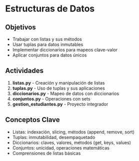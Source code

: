 # Estructuras de Datos

## Objetivos
- Trabajar con listas y sus métodos
- Usar tuplas para datos inmutables
- Implementar diccionarios para mapeos clave-valor
- Aplicar conjuntos para datos únicos

## Actividades
1. **listas.py** - Creación y manipulación de listas
2. **tuplas.py** - Uso de tuplas y sus aplicaciones
3. **diccionarios.py** - Mapeo de datos con diccionarios
4. **conjuntos.py** - Operaciones con sets
5. **gestion_estudiantes.py** - Proyecto integrador

## Conceptos Clave
- Listas: indexación, slicing, métodos (append, remove, sort)
- Tuplas: inmutabilidad, desempaquetado
- Diccionarios: claves, valores, métodos (get, keys, values)
- Conjuntos: unicidad, operaciones matemáticas
- Comprensiones de listas básicas